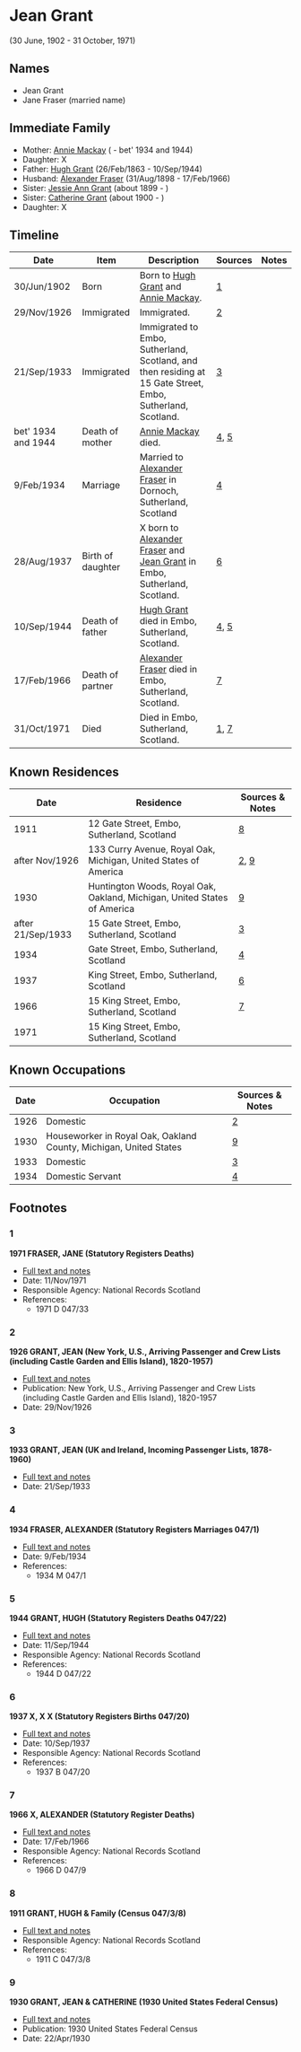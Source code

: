 ﻿---
layout: person
subject_key: i81075921
permalink: /people/i81075921
---

# Jean Grant
(30 June, 1902 - 31 October, 1971)

## Names

* Jean Grant
* Jane Fraser (married name)

## Immediate Family

* Mother: [Annie Mackay](./@503334@-annie-mackay-b-d1934~1944.md) ( - bet' 1934 and 1944)
* Daughter: X
* Father: [Hugh Grant](./@31066628@-hugh-grant-b1863-2-26-d1944-9-10.md) (26/Feb/1863 - 10/Sep/1944)
* Husband: [Alexander Fraser](./@91293396@-alexander-fraser-b1898-8-31-d1966-2-17.md) (31/Aug/1898 - 17/Feb/1966)
* Sister: [Jessie Ann Grant](./@15036054@-jessie-ann-grant-b1899-d.md) (about 1899 - )
* Sister: [Catherine Grant](./@5052852@-catherine-grant-b1900-d.md) (about 1900 - )
* Daughter: X

## Timeline

Date | Item | Description | Sources | Notes
---|---|---|---|---
30/Jun/1902 | Born | Born to [Hugh Grant](./@31066628@-hugh-grant-b1863-2-26-d1944-9-10.md) and [Annie Mackay](./@503334@-annie-mackay-b-d1934~1944.md). | [1](#1) | 
29/Nov/1926 | Immigrated | Immigrated. | [2](#2) | 
21/Sep/1933 | Immigrated | Immigrated to Embo, Sutherland, Scotland, and then residing at 15 Gate Street, Embo, Sutherland, Scotland. | [3](#3) | 
bet' 1934 and 1944 | Death of mother | [Annie Mackay](./@503334@-annie-mackay-b-d1934~1944.md) died. | [4](#4), [5](#5) | 
9/Feb/1934 | Marriage | Married to [Alexander Fraser](./@91293396@-alexander-fraser-b1898-8-31-d1966-2-17.md) in Dornoch, Sutherland, Scotland | [4](#4) | 
28/Aug/1937 | Birth of daughter | X born to [Alexander Fraser](./@91293396@-alexander-fraser-b1898-8-31-d1966-2-17.md) and [Jean Grant](./@81075921@-jean-grant-b1902-6-30-d1971-10-31.md) in Embo, Sutherland, Scotland. | [6](#6) | 
10/Sep/1944 | Death of father | [Hugh Grant](./@31066628@-hugh-grant-b1863-2-26-d1944-9-10.md) died in Embo, Sutherland, Scotland. | [4](#4), [5](#5) | 
17/Feb/1966 | Death of partner | [Alexander Fraser](./@91293396@-alexander-fraser-b1898-8-31-d1966-2-17.md) died in Embo, Sutherland, Scotland. | [7](#7) | 
31/Oct/1971 | Died | Died in Embo, Sutherland, Scotland. | [1](#1), [7](#7) | 

## Known Residences

Date | Residence | Sources & Notes
---|---|---
1911 | 12 Gate Street, Embo, Sutherland, Scotland | [8](#8)
after Nov/1926 | 133 Curry Avenue, Royal Oak, Michigan, United States of America | [2](#2), [9](#9)
1930 | Huntington Woods, Royal Oak, Oakland, Michigan, United States of America | [9](#9)
after 21/Sep/1933 | 15 Gate Street, Embo, Sutherland, Scotland | [3](#3)
1934 | Gate Street, Embo, Sutherland, Scotland | [4](#4)
1937 | King Street, Embo, Sutherland, Scotland | [6](#6)
1966 | 15 King Street, Embo, Sutherland, Scotland | [7](#7)
1971 | 15 King Street, Embo, Sutherland, Scotland | 

## Known Occupations

Date | Occupation | Sources & Notes
---|---|---
1926 | Domestic | [2](#2)
1930 | Houseworker in Royal Oak, Oakland County, Michigan, United States | [9](#9)
1933 | Domestic | [3](#3)
1934 | Domestic Servant | [4](#4)

## Footnotes

### 1

**1971 FRASER, JANE (Statutory Registers Deaths)**

* [Full text and notes](../sources/@1019660@-1971-fraser,-jane-statutory-registers-deaths-.md)
* Date: 11/Nov/1971
* Responsible Agency: National Records Scotland
* References: 
  * 1971 D 047/33

### 2

**1926 GRANT, JEAN (New York, U.S., Arriving Passenger and Crew Lists (including Castle Garden and Ellis Island), 1820-1957)**

* [Full text and notes](../sources/@98745737@-1926-grant,-jean-new-york,-u.s.,-arriving-passenger-and-crew-lists-including-castle-garden-and-elli….md)
* Publication: New York, U.S., Arriving Passenger and Crew Lists (including Castle Garden and Ellis Island), 1820-1957
* Date: 29/Nov/1926

### 3

**1933 GRANT, JEAN (UK and Ireland, Incoming Passenger Lists, 1878-1960)**

* [Full text and notes](../sources/@90408928@-1933-grant,-jean-uk-and-ireland,-incoming-passenger-lists,-1878-1960-.md)
* Date: 21/Sep/1933

### 4

**1934 FRASER, ALEXANDER (Statutory Registers Marriages 047/1)**

* [Full text and notes](../sources/@26939640@-1934-fraser,-alexander-statutory-registers-marriages-047-1-.md)
* Date: 9/Feb/1934
* References: 
  * 1934 M 047/1

### 5

**1944 GRANT, HUGH (Statutory Registers Deaths 047/22)**

* [Full text and notes](../sources/@85308993@-1944-grant,-hugh-statutory-registers-deaths-047-22-.md)
* Date: 11/Sep/1944
* Responsible Agency: National Records Scotland
* References: 
  * 1944 D 047/22

### 6

**1937 X, X X (Statutory Registers Births 047/20)**

* [Full text and notes](../sources/@29897748@-1937-fraser,-anna-catherine-statutory-registers-births-047-20-.md)
* Date: 10/Sep/1937
* Responsible Agency: National Records Scotland
* References: 
  * 1937 B 047/20

### 7

**1966 X, ALEXANDER (Statutory Register Deaths)**

* [Full text and notes](../sources/@37836240@-1966-fraser,-alexander-statutory-register-deaths-.md)
* Date: 17/Feb/1966
* Responsible Agency: National Records Scotland
* References: 
  * 1966 D 047/9

### 8

**1911 GRANT, HUGH & Family (Census 047/3/8)**

* [Full text and notes](../sources/@72011177@-1911-grant,-hugh-&-family-census-047-3-8-.md)
* Responsible Agency: National Records Scotland
* References: 
  * 1911 C 047/3/8

### 9

**1930 GRANT, JEAN & CATHERINE (1930 United States Federal Census)**

* [Full text and notes](../sources/@47104687@-1930-grant,-jean-&-catherine-1930-united-states-federal-census-.md)
* Publication: 1930 United States Federal Census
* Date: 22/Apr/1930

